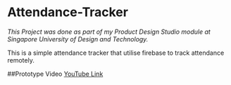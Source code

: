 # Attendance-Tracker
*This Project was done as part of my Product Design Studio module at Singapore University of Design and Technology.*

This is a simple attendance tracker that utilise firebase to track attendance remotely. 

##Prototype Video
[YouTube Link](https://youtube.com/shorts/iYawzrSzhwc?feature=share)
